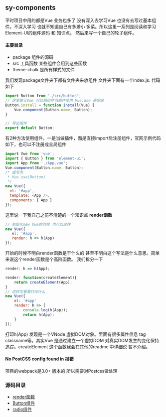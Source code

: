 ## sy-components
平时项目中用的都是Vue 业务也多了 没有深入去学习Vue 也没有去写过基本组件。不深入学习 也就不知道自己有多渺小 多菜。所以这里一系列是阅读和学习Element-UI的组件源码 和 知识点。 然后来写一个自己的轮子组件。



####  主要目录 

+ package 组件的源码
+ src 工具函数 某些组件会用到这些函数
+ theme-chalk 是所有样式的文件



我们发现package文件夹下都有文件夹来放组件 文件夹下面有一个index.js. 代码如下

```javascript
import Button from './src/button';
// 这里是让Vue 可以把组件当插件使用 Vue.use 来安装
Button.install = function install(Vue) {
    Vue.component(Button.name, Button);
}

// 导出组件
export default Button;
```

有2种方法使用组件，一是当做插件，而是直接import后注册组件，官网示例代码如下，也可以不注册成全局组件

```javascript
import Vue from 'vue';
import { Button } from 'element-ui';
import App from './App.vue';
Vue.component(Button.name, Button);
/* 或写为
 * Vue.use(Button)
 */
new Vue({
  el: '#app',
  template: <App />,
  components: { App }
});
```

这里说一下我自己之前不清楚的一个知识点 **render函数**

```javascript
// 初始化new Vue的时候 也可以这样
new Vue({
   el: '#app',
   render: h => h(App)
});
```

开始的时候不明白render函数是干什么的 甚至不明白这个写法是什么意思。简单来说这个render函数是个高阶函数。 我们拆分一下

```javascript
render: h => h(App);

render: function(createElement){
    return createElement(App);
}
// 这样写看看打印什么
new Vue({
    el: '#app'
    render: h => {
        console.log(h(App));
        return h(App);
    }
});
```

打印h(App) 发现是一个VNode 虚拟DOM对象。里面有很多属性信息 tag classname等。其实Vue 是通过建立一个虚拟DOM 对真实DOM发生的变化保持追踪。createElement 这个函数我会在其他的readme 中详细说 暂不介绍。



#### No PostCSS config found in 报错

项目的webpack是3.0+ 版本的 所以需要对Postcss做处理

 

### 源码目录

* [render函数](https://github.com/facebook201/VueComponents/blob/master/Element-DOC/render%E5%87%BD%E6%95%B0.md)
* [Button组件](https://github.com/facebook201/VueComponents/tree/master/Element-DOC) 
* [radio组件]()